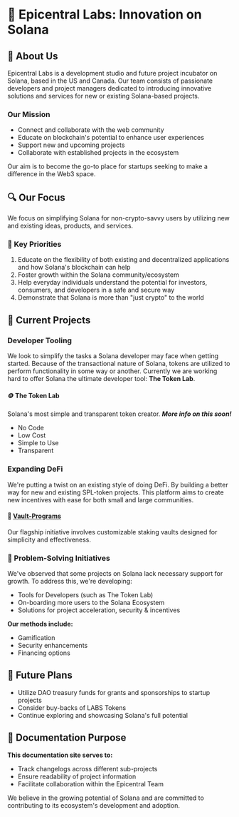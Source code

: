 # 🧪 Epicentral Labs: Innovation on Solana

## 🧪 About Us

Epicentral Labs is a development studio and future project incubator on Solana, based in the US and Canada. Our team consists of passionate developers and project managers dedicated to introducing innovative solutions and services for new or existing Solana-based projects.

### Our Mission

- Connect and collaborate with the web community
- Educate on blockchain's potential to enhance user experiences
- Support new and upcoming projects
- Collaborate with established projects in the ecosystem

Our aim is to become the go-to place for startups seeking to make a difference in the Web3 space.

## 🔍 Our Focus

We focus on simplifying Solana for non-crypto-savvy users by utilizing new and existing ideas, products, and services.

### 🔑 Key Priorities

1. Educate on the flexibility of both existing and decentralized applications and how Solana's blockchain can help
2. Foster growth within the Solana community/ecosystem
3. Help everyday individuals understand the potential for investors, consumers, and developers in a safe and secure way
4. Demonstrate that Solana is more than "just crypto" to the world

## 🧫 Current Projects

### Developer Tooling

We look to simplify the tasks a Solana developer may face when getting started. Because of the transactional nature of Solana, tokens are utilized to perform functionality in some way or another. Currently we are working hard to offer Solana the ultimate developer tool: **The Token Lab**. 

#### 🪙 The Token Lab

Solana's most simple and transparent token creator.  ***More info on this soon!***
- No Code
- Low Cost
- Simple to Use
- Transparent

### Expanding DeFi

We're putting a twist on an existing style of doing DeFi. By building a better way for new and existing SPL-token projects. This platform aims to create new incentives with ease for both small and large communities.

#### 🔐 [Vault-Programs](/vault-program-docs/introduction)

Our flagship initiative involves customizable staking vaults designed for simplicity and effectiveness.

### 🔬 Problem-Solving Initiatives

We've observed that some projects on Solana lack necessary support for growth. To address this, we're developing:

- Tools for Developers (such as The Token Lab)
- On-boarding more users to the Solana Ecosystem
- Solutions for project acceleration, security & incentives

**Our methods include:**
- Gamification
- Security enhancements
- Financing options

## 🔮 Future Plans

- Utilize DAO treasury funds for grants and sponsorships to startup projects
- Consider buy-backs of LABS Tokens
- Continue exploring and showcasing Solana's full potential

## 📄 Documentation Purpose

**This documentation site serves to:**
- Track changelogs across different sub-projects
- Ensure readability of project information
- Facilitate collaboration within the Epicentral Team

We believe in the growing potential of Solana and are committed to contributing to its ecosystem's development and adoption.
